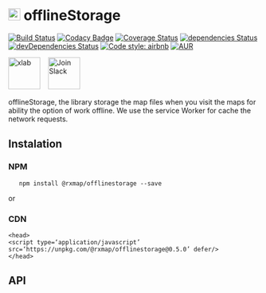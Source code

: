 # [<img src="https://avatars0.githubusercontent.com/u/37194013?s=400&u=692377e91a2dab11006abb01d0db33cdb211c9b8&v=4" alt="xlab"  height="24">](https://xlab.tech) offlineStorage

[![Build Status](https://travis-ci.org/xlab-tech/offlineStorage.svg?branch=master)](https://travis-ci.org/xlab-tech/offlineStorage)
[![Codacy Badge](https://api.codacy.com/project/badge/Grade/fe06b87e1b6b4e279c8507c82d8ba73f)](https://www.codacy.com/project/xlab/offlineStorage/dashboard?utm_source=github.com&amp;utm_medium=referral&amp;utm_content=xlab-tech/offlineStorage&amp;utm_campaign=Badge_Grade_Dashboard)
[![Coverage Status](https://coveralls.io/repos/github/xlab-tech/offlineStorage/badge.svg?branch=master)](https://coveralls.io/github/xlab-tech/offlineStorage?branch=master)
[![dependencies Status](https://david-dm.org/xlab-tech/offlineStorage/status.svg)](https://david-dm.org/xlab-tech/offlineStorage)
[![devDependencies Status](https://david-dm.org/xlab-tech/offlineStorage/dev-status.svg)](https://david-dm.org/xlab-tech/offlineStorage?type=dev)
[![Code style: airbnb](https://img.shields.io/badge/code%20style-airbnb-blue.svg?style=flat-square)](https://github.com/airbnb/javascript)
[![AUR](https://img.shields.io/aur/license/yaourt.svg)](https://github.com/xlab-tech/offlineStorage/blob/master/LICENSE)

[<img src="https://avatars0.githubusercontent.com/u/37194013?s=400&u=692377e91a2dab11006abb01d0db33cdb211c9b8&v=4" alt="xlab"  height="64">](https://xlab.tech)
&nbsp;&nbsp;
[<img src="https://cdn.icon-icons.com/icons2/923/PNG/512/slack_alt_icon-icons.com_72013.png" alt="Join Slack"  height="64">](https://join.slack.com/t/xlab-tech/shared_invite/enQtNDIwMzg1MTA2NjA5LTljZWNkZjliNjhhNTc4MTQ0OWVkNTAwMTE0NmU2YTllYTE5YzllZjM2NTQ1ZmNkMDRmMGI0NWE0NGRiZGIxNmE)

offlineStorage, the library storage the map files when you visit the maps for ability the option of work offline. We use the service Worker for cache the network requests.

## Instalation

### NPM
```
   npm install @rxmap/offlinestorage --save
```

or

### CDN

```
<head>
<script type=‘application/javascript’ src=‘https://unpkg.com/@rxmap/offlinestorage@0.5.0’ defer/>
</head>
```

## API
